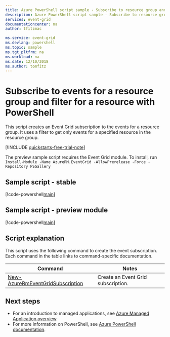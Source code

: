 ```yaml
---
title: Azure PowerShell script sample - Subscribe to resource group and filter by resource | Microsoft Docs
description: Azure PowerShell script sample - Subscribe to resource group and filter by resource
services: event-grid
documentationcenter: na
author: tfitzmac

ms.service: event-grid
ms.devlang: powershell
ms.topic: sample
ms.tgt_pltfrm: na
ms.workload: na
ms.date: 12/10/2018
ms.author: tomfitz
---
```


# Subscribe to events for a resource group and filter for a resource with PowerShell

This script creates an Event Grid subscription to the events for a resource group. It uses a filter to get only events for a specified resource in the resource group.

[!INCLUDE [quickstarts-free-trial-note](../../../includes/quickstarts-free-trial-note.md)]

The preview sample script requires the Event Grid module. To install, run
`Install-Module -Name AzureRM.EventGrid -AllowPrerelease -Force -Repository PSGallery`

## Sample script - stable

[!code-powershell[main](../../../powershell_scripts/event-grid/filter-events/filter-events.ps1 "Filter events")]

## Sample script - preview module

[!code-powershell[main](../../../powershell_scripts/event-grid/filter-events-preview/filter-events-preview.ps1 "Filter events")]


## Script explanation

This script uses the following command to create the event subscription. Each command in the table links to command-specific documentation.

| Command | Notes |
|---|---|
| [New-AzureRmEventGridSubscription](https://docs.microsoft.com/powershell/module/azurerm.eventgrid/new-azurermeventgridsubscription) | Create an Event Grid subscription. |

## Next steps

* For an introduction to managed applications, see [Azure Managed Application overview](../overview.md).
* For more information on PowerShell, see [Azure PowerShell documentation](https://docs.microsoft.com/powershell/azure/get-started-azureps).
